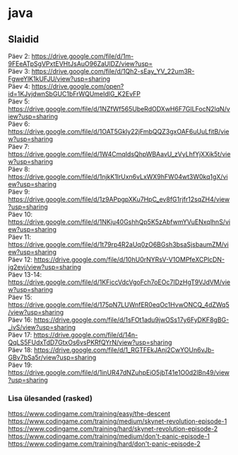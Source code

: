 # java

## Slaidid
Päev 2: https://drive.google.com/file/d/1m-9FEeATpSgVPxtEVHtJsAuO96ZaUlDZ/view?usp=  
Päev 3: https://drive.google.com/file/d/1Qh2-sEay_YV_22um3R-FgweYlK1kUFJU/view?usp=sharing  
Päev 4: https://drive.google.com/open?id=1KJvjdwnSbGUC1bFrWQUmeIdlG_K2EvFP  
Päev 5: https://drive.google.com/file/d/1NZfWf565UbeRdODXwH6F7GlLFocN2lqN/view?usp=sharing  
Päev 6: https://drive.google.com/file/d/1OAT5Gkly22jFmbQQZ3gxOAF6uUuLfitB/view?usp=sharing  
Päev 7: https://drive.google.com/file/d/1W4CmqIdsQhpWBAavU_zVyLhfYjXXik5t/view?usp=sharing  
Päev 8: https://drive.google.com/file/d/1njkK1lrUxn6vLxWX9hFW04wt3W0kq1gX/view?usp=sharing  
Päev 9: https://drive.google.com/file/d/1z9APpgpXKu7HpC_ev8fG1rjfr12sqZH4/view?usp=sharing  
Päev 10: https://drive.google.com/file/d/1NKju40GshhQp5K5zAbfwmYVuENxqlhnS/view?usp=sharing  
Päev 11: https://drive.google.com/file/d/1t79rp4R2aUq0zO6BGsh3bsaSjsbaumZM/view?usp=sharing  
Päev 12: https://drive.google.com/file/d/10hU0rNYRsV-V1OMPfeXCPlcDN-jg2evj/view?usp=sharing  
Päev 13-14: https://drive.google.com/file/d/1KFiccVdcVgoFch7oEOc7IDzHgT9VJdVM/view?usp=sharing  
Päev 15: https://drive.google.com/file/d/175pN7LUWnfER0eqOc1HvwONCQ_4dZWq5/view?usp=sharing   
Päev 16: https://drive.google.com/file/d/1sFOt1adu9jwOSs17y6FyDKF8gBG-_ivS/view?usp=sharing   
Päev 17: https://drive.google.com/file/d/14n-QqLS5FUdxTdD7GtxOs6vsPKRfQYrN/view?usp=sharing  
Päev 18: https://drive.google.com/file/d/1_RGTFEkJAnj2CwYOUn6vJb-GBv7bSa5r/view?usp=sharing  
Päev 19: https://drive.google.com/file/d/1inUR47dNZuhpEiO5jbT41e1O0d2lBn49/view?usp=sharing  

### Lisa ülesanded (rasked)
https://www.codingame.com/training/easy/the-descent  
https://www.codingame.com/training/medium/skynet-revolution-episode-1  
https://www.codingame.com/training/hard/skynet-revolution-episode-2  
https://www.codingame.com/training/medium/don't-panic-episode-1  
https://www.codingame.com/training/hard/don't-panic-episode-2  
